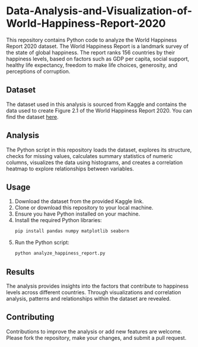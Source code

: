 # Data-Analysis-and-Visualization-of-World-Happiness-Report-2020

This repository contains Python code to analyze the World Happiness Report 2020 dataset. The World Happiness Report is a landmark survey of the state of global happiness. The report ranks 156 countries by their happiness levels, based on factors such as GDP per capita, social support, healthy life expectancy, freedom to make life choices, generosity, and perceptions of corruption.

## Dataset

The dataset used in this analysis is sourced from Kaggle and contains the data used to create Figure 2.1 of the World Happiness Report 2020. You can find the dataset [here](https://www.kaggle.com/datasets/londeen/world-happiness-report-2020).

## Analysis

The Python script in this repository loads the dataset, explores its structure, checks for missing values, calculates summary statistics of numeric columns, visualizes the data using histograms, and creates a correlation heatmap to explore relationships between variables.

## Usage

1. Download the dataset from the provided Kaggle link.
2. Clone or download this repository to your local machine.
3. Ensure you have Python installed on your machine.
4. Install the required Python libraries:
    ```bash
    pip install pandas numpy matplotlib seaborn
    ```
5. Run the Python script:
    ```bash
    python analyze_happiness_report.py
    ```
## Results

The analysis provides insights into the factors that contribute to happiness levels across different countries. Through visualizations and correlation analysis, patterns and relationships within the dataset are revealed.

## Contributing

Contributions to improve the analysis or add new features are welcome. Please fork the repository, make your changes, and submit a pull request.

